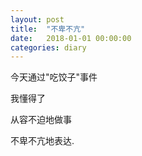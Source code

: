 ```yaml
---
layout: post
title:  "不卑不亢"
date:   2018-01-01 00:00:00
categories: diary
---
```


今天通过"吃饺子"事件

我懂得了

从容不迫地做事

不卑不亢地表达.


